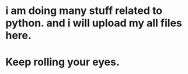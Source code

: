 # i am doing many stuff related to python. and i will upload my all files here.
# Keep rolling your eyes.
